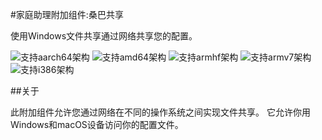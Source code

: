 #家庭助理附加组件:桑巴共享

使用Windows文件共享通过网络共享您的配置。

![支持aarch64架构][aarch64-shield] ![支持amd64架构][amd64-shield] ![支持armhf架构][armhf-shield] ![支持armv7架构][armv7-shield] ![支持i386架构][i386-盾]

##关于

此附加组件允许您通过网络在不同的操作系统之间实现文件共享。
它允许你用Windows和macOS设备访问你的配置文件。

[aarch64-shield]: https://img.shields.io/badge/aarch64-yes-green.svg
[amd64-shield]: https://img.shields.io/badge/amd64-yes-green.svg
[armhf-shield]: https://img.shields.io/badge/armhf-yes-green.svg
[armv7-shield]: https://img.shields.io/badge/armv7-yes-green.svg
[i386-盾]: https://img.shields.io/badge/i386-yes-green.svg
